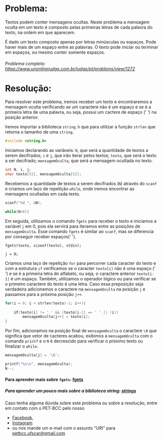 # Problema:

Textos podem conter mensagens ocultas. Neste problema a mensagem oculta em um texto é composto pelas primeiras letras de cada palavra do texto, na ordem em que aparecem.

É dado um texto composto apenas por letras minúsculas ou espaços. Pode haver mais de um espaço entre as palavras. O texto pode iniciar ou terminar em espaços, ou mesmo conter somente espaços.

###### Problema completo: https://www.urionlinejudge.com.br/judge/pt/problems/view/1272

# Resolução:

Para resolver este problema, iremos receber um texto e encontraremos a mensagem oculta verificando se um caractere não é um espaço e se é a primeira letra de uma palavra, ou seja, possui um cactere de espaço (' ') na posição anterior. 

Iremos importar a biblioteca `string.h` que para utilizar a função `strlen` que retorna o tamanho de uma `string`.
```c
#include <string.h>
```

Iniciamos declarando as variáveis:
`N`, que será a quantidade de textos a serem decifrados;
`i` e `j`, que irão iterar pelos textos;
`texto`, que será o texto a ser decifrado;
`mensagemOculta`, que será a mensagem ocultada no texto.
```c
int N, i, j;
char texto[52], mensagemOculta[52];
```

Recebemos a quantidade de textos a serem decifrados (`N`) através do `scanf` e criamos um laço de repetição `while`, onde iremos encontrar as mensagens ocultadas em cada texto.
```c
scanf("%d ", &N);

while(N>0){
```

Em seguida, utilizamos o comando `fgets` para receber o texto e iniciamos a variável `j` em 0, pois ela servirá para iteramos entre as posições de `mensagemOculta`. Esse comando `fgets` é similar ao `scanf`, mas se diferencia por conseguir receber espaços(' ').
```
fgets(texto, sizeof(texto), stdin);

j = 0;
```

Criamos uma laço de repetição `for` para percorrer cada caracter do texto e com a estrutura `if` verificamos se o caracter `texto[i]` não é uma espaço (' ') e se é a primeira letra do alfabeto, ou seja, o caractere anterior `texto[i-1]` é um espaço. Também, utilizamos o operador lógico ou para verificar se o primeiro caractere do texto é uma letra. Caso essa preposição seja verdadeira adicionamos o caractere na `mensagemOculta` na posição `j` e passamos para a próxima posição `j++`.
```c
for(i = 0; i < strlen(texto)-1; i++){
	
	if(texto[i] != ' ' && (texto[i-1] == ' ' || !i))
		mensagemOculta[j++] = texto[i]; 
}
```

Por fim, adicionamos na posição final de `mensagemOculta` o caractere `\0` que significa que vetor de cacteres acabou, exibimos a `mensagemOculta` com o comando `printf` e o `N` é decrescido para verificar o próximo texto ou finalizar o `while`.
```c
mensagemOculta[j] = '\0';

printf("%s\n", mensagemOculta);
N--;
```

#### Para aprender mais sobre `fgets`: [fgets](https://aprendendoc.wordpress.com/tag/fgets/)
##### Para aprender um pouco mais sobre a biblioteca string: [strings](http://linguagemc.com.br/a-biblioteca-string-h/)

Caso tenha alguma dúvida sobre este problema ou sobre a resolução, entre em contato com o PET-BCC pelo nosso
 * [Facebook](https://www.facebook.com/petbcc/),
 * [Instagram](https://www.instagram.com/petbcc.ufscar/)
 * ou nos mande um e-mail com o assunto "URI" para  petbcc.ufscar@gmail.com